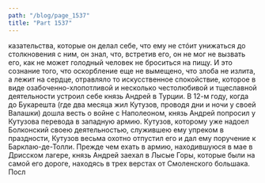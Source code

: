```yaml
---
path: "/blog/page_1537"
title: "Part 1537"
---
```


казательства, которые он делал себе, что ему не стóит унижаться до столкновения с ним, он знал, что, встретив его, он не мог не вызвать его, как не может голодный человек не броситься на пищу. И это сознание того, что оскорбление еще не вымещено, что злоба не излита, а лежит на сердце, отравляло то искусственное спокойствие, которое в виде озабоченно-хлопотливой и несколько честолюбивой и тщеславной деятельности устроил себе князь Андрей в Турции.
В 12-м году, когда до Букарешта (где два месяца жил Кутузов, проводя дни и ночи у своей Валашки) дошла весть о войне с Наполеоном, князь Андрей попросил у Кутузова перевода в западную армию. Кутузов, которому уже надоел Болконский своею деятельностью, служившею ему упреком в праздности, Кутузов весьма охотно отпустил его и дал ему поручение к Барклаю-де-Толли.
Прежде чем ехать в армию, находившуюся в мае в Дрисском лагере, князь Андрей заехал в Лысые Горы, которые были на самой его дороге, находясь в трех верстах от Смоленского большака. Посл
